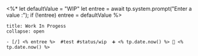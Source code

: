  <%*
let defaultValue = "WIP"
let entree = await tp.system.prompt("Enter a value :");
if (!entree) entree = defaultValue
%>
`````ad-example
title: Work In Progess
collapse: open

- [/] <% entree %>  #test #status/wip  ➕ <% tp.date.now() %> 🛫 <% tp.date.now() %>

`````
